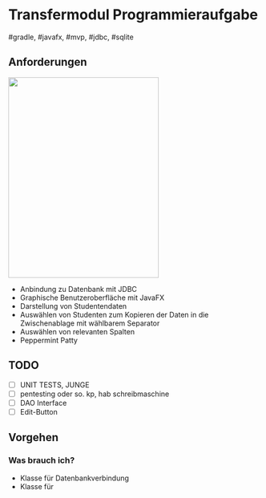 # Transfermodul Programmieraufgabe
#gradle, #javafx, #mvp, #jdbc, #sqlite
## Anforderungen

<img src="https://github.com/steffanossa/tm/assets/94658723/dc33e8b4-7dbe-4861-9bb8-c1e292acef70.png" width="300" height="400">


- Anbindung zu Datenbank mit JDBC
- Graphische Benutzeroberfläche mit JavaFX
- Darstellung von Studentendaten
- Auswählen von Studenten zum Kopieren der Daten in die Zwischenablage mit wählbarem Separator
- Auswählen von relevanten Spalten
- Peppermint Patty

## TODO
- [ ] UNIT TESTS, JUNGE
- [ ] pentesting oder so. kp, hab schreibmaschine
- [ ] DAO Interface
- [ ] Edit-Button

## Vorgehen
### Was brauch ich?
- Klasse für Datenbankverbindung
- Klasse für